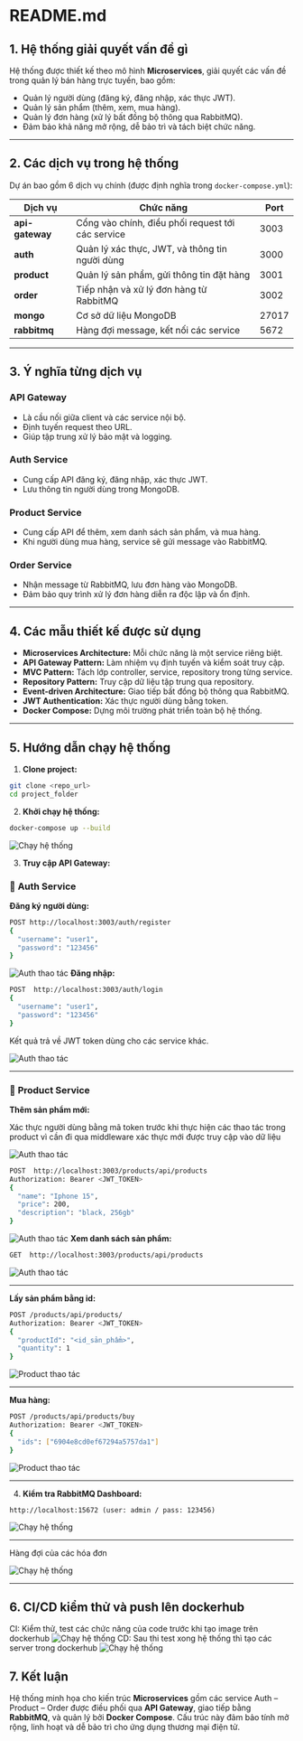 # README.md

## 1. Hệ thống giải quyết vấn đề gì

Hệ thống được thiết kế theo mô hình **Microservices**, giải quyết các vấn đề trong quản lý bán hàng trực tuyến, bao gồm:

* Quản lý người dùng (đăng ký, đăng nhập, xác thực JWT).
* Quản lý sản phẩm (thêm, xem, mua hàng).
* Quản lý đơn hàng (xử lý bất đồng bộ thông qua RabbitMQ).
* Đảm bảo khả năng mở rộng, dễ bảo trì và tách biệt chức năng.
---

## 2. Các dịch vụ trong hệ thống

Dự án bao gồm 6 dịch vụ chính (được định nghĩa trong `docker-compose.yml`):

| Dịch vụ         | Chức năng                                         | Port  |
| --------------- | ------------------------------------------------- | ----- |
| **api-gateway** | Cổng vào chính, điều phối request tới các service | 3003  |
| **auth**        | Quản lý xác thực, JWT, và thông tin người dùng    | 3000  |
| **product**     | Quản lý sản phẩm, gửi thông tin đặt hàng          | 3001  |
| **order**       | Tiếp nhận và xử lý đơn hàng từ RabbitMQ           | 3002  |
| **mongo**       | Cơ sở dữ liệu MongoDB                             | 27017 |
| **rabbitmq**    | Hàng đợi message, kết nối các service             | 5672  |

---

## 3. Ý nghĩa từng dịch vụ

### **API Gateway**

* Là cầu nối giữa client và các service nội bộ.
* Định tuyến request theo URL.
* Giúp tập trung xử lý bảo mật và logging.

### **Auth Service**

* Cung cấp API đăng ký, đăng nhập, xác thực JWT.
* Lưu thông tin người dùng trong MongoDB.

### **Product Service**

* Cung cấp API để thêm, xem danh sách sản phẩm, và mua hàng.
* Khi người dùng mua hàng, service sẽ gửi message vào RabbitMQ.

### **Order Service**

* Nhận message từ RabbitMQ, lưu đơn hàng vào MongoDB.
* Đảm bảo quy trình xử lý đơn hàng diễn ra độc lập và ổn định.


---

## 4. Các mẫu thiết kế được sử dụng

* **Microservices Architecture:** Mỗi chức năng là một service riêng biệt.
* **API Gateway Pattern:** Làm nhiệm vụ định tuyến và kiểm soát truy cập.
* **MVC Pattern:** Tách lớp controller, service, repository trong từng service.
* **Repository Pattern:** Truy cập dữ liệu tập trung qua repository.
* **Event-driven Architecture:** Giao tiếp bất đồng bộ thông qua RabbitMQ.
* **JWT Authentication:** Xác thực người dùng bằng token.
* **Docker Compose:** Dựng môi trường phát triển toàn bộ hệ thống.

---

## 5. Hướng dẫn chạy hệ thống

1. **Clone project:**

```bash
git clone <repo_url>
cd project_folder
```

2. **Khởi chạy hệ thống:**

```bash
docker-compose up --build
```
![Chạy hệ thống](public/image/docker-compass.png)

3. **Truy cập API Gateway:**

### 🔹 **Auth Service**

**Đăng ký người dùng:**

```bash
POST http://localhost:3003/auth/register
{
  "username": "user1",
  "password": "123456"
}
```
![Auth thao tác](public/image/register.png)
**Đăng nhập:**

```bash
POST  http://localhost:3003/auth/login
{
  "username": "user1",
  "password": "123456"
}
```

Kết quả trả về JWT token dùng cho các service khác.

![Auth thao tác](public/image/login.png)

---

### 🔹 **Product Service**

**Thêm sản phẩm mới:**

Xác thực người dùng bằng mã token trước khi thực hiện các thao tác trong product vì cần đi qua middleware xác thực mới được truy cập vào dữ liệu

![Auth thao tác](public/image/token.png)

```bash
POST  http://localhost:3003/products/api/products
Authorization: Bearer <JWT_TOKEN>
{
  "name": "Iphone 15",
  "price": 200,
  "description": "black, 256gb"
}
```
![Auth thao tác](public/image/create-product.png)
**Xem danh sách sản phẩm:**

```bash
GET  http://localhost:3003/products/api/products
```
![Auth thao tác](public/image/list-product.png)

---

**Lấy sản phẩm bằng id:**

```bash
POST /products/api/products/
Authorization: Bearer <JWT_TOKEN>
{
  "productId": "<id_sản_phẩm>",
  "quantity": 1
}
```

![Product thao tác](public/image/get-product-id.png)

---

**Mua hàng:**

```bash
POST /products/api/products/buy
Authorization: Bearer <JWT_TOKEN>
{
  "ids": ["6904e8cd0ef67294a5757da1"]
}
```

![Product thao tác](public/image/buy-product.png)


---


4. **Kiểm tra RabbitMQ Dashboard:**

```
http://localhost:15672 (user: admin / pass: 123456)
```

![Chạy hệ thống](public/image/rabbitMQ.png)

---
Hàng đợi của các hóa đơn 

![Chạy hệ thống](public/image/rabbitMQ-quence.png)

---

## 6. CI/CD kiểm thử và push lên dockerhub
CI: Kiểm thử, test các chức năng của code trước khi tạo image trên dockerhub
![Chạy hệ thống](public/image/ci.png)
CD: Sau thi test xong hệ thống thì tạo các server trong dockerhub
![Chạy hệ thống](public/image/cd.png)

## 7. Kết luận

Hệ thống minh họa cho kiến trúc **Microservices** gồm các service Auth – Product – Order được điều phối qua **API Gateway**, giao tiếp bằng **RabbitMQ**, và quản lý bởi **Docker Compose**. Cấu trúc này đảm bảo tính mở rộng, linh hoạt và dễ bảo trì cho ứng dụng thương mại điện tử.
